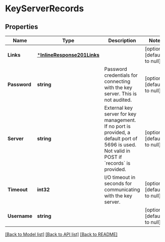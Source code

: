# KeyServerRecords

## Properties
Name | Type | Description | Notes
------------ | ------------- | ------------- | -------------
**Links** | [***InlineResponse201Links**](inline_response_201__links.md) |  | [optional] [default to null]
**Password** | **string** | Password credentials for connecting with the key server. This is not audited. | [optional] [default to null]
**Server** | **string** | External key server for key management. If no port is provided, a default port of 5696 is used. Not valid in POST if &#x60;records&#x60; is provided. | [optional] [default to null]
**Timeout** | **int32** | I/O timeout in seconds for communicating with the key server. | [optional] [default to null]
**Username** | **string** |  | [optional] [default to null]

[[Back to Model list]](../README.md#documentation-for-models) [[Back to API list]](../README.md#documentation-for-api-endpoints) [[Back to README]](../README.md)


